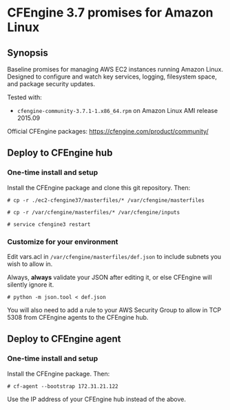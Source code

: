 # CFEngine 3.7 promises for Amazon Linux

## Synopsis

Baseline promises for managing AWS EC2 instances running Amazon Linux. Designed to configure and watch key services, logging, filesystem space, and package security updates.

Tested with:
* `cfengine-community-3.7.1-1.x86_64.rpm` on Amazon Linux AMI release 2015.09

Official CFEngine packages:
https://cfengine.com/product/community/

## Deploy to CFEngine hub

### One-time install and setup

Install the CFEngine package and clone this git repository. Then:

```
# cp -r ./ec2-cfengine37/masterfiles/* /var/cfengine/masterfiles

# cp -r /var/cfengine/masterfiles/* /var/cfengine/inputs

# service cfengine3 restart
```

### Customize for your environment

Edit vars.acl in `/var/cfengine/masterfiles/def.json` to include subnets you wish to allow in.

Always, **always** validate your JSON after editing it, or else CFEngine will silently ignore it.

```
# python -m json.tool < def.json
```

You will also need to add a rule to your AWS Security Group to allow in TCP 5308 from CFEngine agents to the CFEngine hub.

## Deploy to CFEngine agent

### One-time install and setup

Install the CFEngine package. Then:

```
# cf-agent --bootstrap 172.31.21.122
```

Use the IP address of your CFEngine hub instead of the above.
